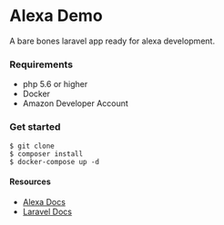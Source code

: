 # Alexa Demo

A bare bones laravel app ready for alexa development.
 
### Requirements 
* php 5.6 or higher
* Docker
* Amazon Developer Account


### Get started

``` 
$ git clone
$ composer install
$ docker-compose up -d
```

#### Resources
* [Alexa Docs](https://developer.amazon.com/alexa)
* [Laravel Docs](https://laravel.com)
 